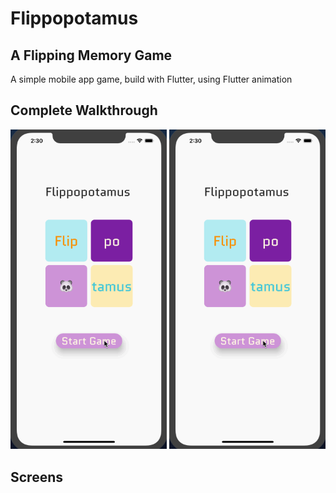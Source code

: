 # Flippopotamus
## A Flipping Memory Game

A simple mobile app game, build with Flutter, using Flutter animation

## Complete Walkthrough
<img src='walkthrough.gif' width=250></img>     <img src='walkthrough.gif' width=250></img>

## Screens
